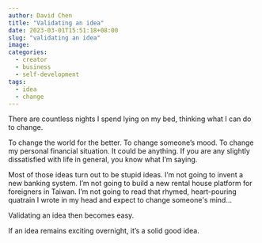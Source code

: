 ```yaml
---
author: David Chen
title: "Validating an idea"
date: 2023-03-01T15:51:18+08:00
slug: "validating an idea"
image: 
categories:
  - creator
  - business
  - self-development
tags:
  - idea
  - change
---
```


There are countless nights I spend lying on my bed, thinking what I can do to change.

To change the world for the better. To change someone’s mood. To change my personal financial situation. It could be anything. If you are any slightly dissatisfied with life in general, you know what I’m saying.

Most of those ideas turn out to be stupid ideas. I’m not going to invent a new banking system. I’m not going to build a new rental house platform for foreigners in Taiwan. I’m not going to read that rhymed, heart-pouring quatrain I wrote in my head and expect to change someone's mind...

Validating an idea then becomes easy.

If an idea remains exciting overnight, it’s a solid good idea.